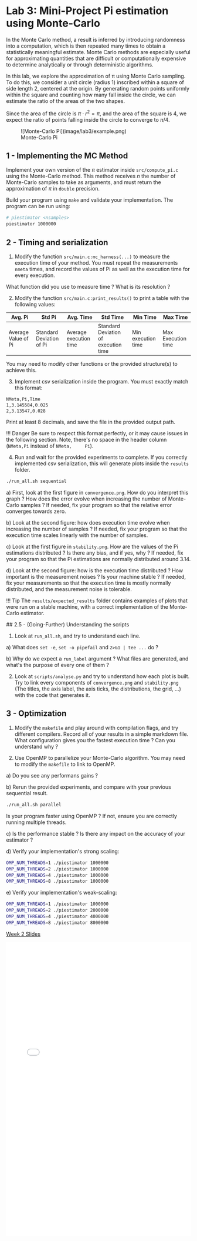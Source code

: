 # Lab 3: Mini-Project Pi estimation using Monte-Carlo

In the Monte Carlo method, a result is inferred by introducing randomness into a computation, which is then repeated many times to obtain a statistically meaningful estimate. Monte Carlo methods are especially useful for approximating quantities that are difficult or computationally expensive to determine analytically or through deterministic algorithms. 

In this lab, we explore the approximation of π using Monte Carlo sampling. To do this, we consider a unit circle (radius 1) inscribed within a square of side length 2, centered at the origin. By generating random points uniformly within the square and counting how many fall inside the circle, we can estimate the ratio of the areas of the two shapes. 

Since the area of the circle is $\pi \cdot r^2 = \pi$, and the area of the square is 4, we expect the ratio of points falling inside the circle to converge to $\pi / 4$.

<figure markdown="span">
  ![Monte-Carlo Pi](image/lab3/example.png)
  <figcaption>Monte-Carlo Pi</figcaption>
</figure>

## 1 - Implementing the MC Method

Implement your own version of the $\pi$ estimator inside `src/compute_pi.c` using the Monte-Carlo method. This method receives $n$ the number of Monte-Carlo samples to take as arguments, and must return the approximation of $\pi$ in `double` precision.

Build your program using `make` and validate your implementation. The program can be run using:
```bash
# piestimator <nsamples>
piestimator 1000000
```

## 2 - Timing and serialization

1) Modify the function `src/main.c:mc_harness(...)` to measure the execution time of your method. You must repeat the measurements `nmeta` times, and record the values of Pi as well as the execution time for every execution.

What function did you use to measure time ? What is its resolution ?

2) Modify the function `src/main.c:print_results()` to print a table with the following values:

| Avg. Pi             | Std Pi                   | Avg. Time              | Std Time                             | Min Time           | Max Time           |
|---------------------|--------------------------|------------------------|--------------------------------------|--------------------|--------------------|
| Average Value of Pi | Standard Deviation of Pi | Average execution time | Standard Deviation of execution time | Min execution time | Max Execution time |

You may need to modify other functions or the provided structure(s) to achieve this.

3) Implement csv serialization inside the program. You must exactly match this format:

```csv
NMeta,Pi,Time
1,3.145584,0.025
2,3.13547,0.028
```

Print at least 8 decimals, and save the file in the provided output path.

!!! Danger
    Be sure to respect this format perfectly, or it may cause issues in the following section. Note, there's no space in the header column (`NMeta,Pi` instead of `NMeta,     Pi`).

4) Run and wait for the provided experiments to complete. If you correctly implemented csv serialization, this will generate plots inside the `results` folder.

```sh
./run_all.sh sequential
```

a) First, look at the first figure in `convergence.png`. How do you interpret this graph ? How does the error evolve when increasing the number of Monte-Carlo samples ? If needed, fix your program so that the relative error converges towards zero.

b) Look at the second figure: how does execution time evolve when increasing the number of samples ? If needed, fix your program so that the execution time scales linearly with the number of samples.

c) Look at the first figure in `stability.png`. How are the values of the Pi estimations distributed ? Is there any bias, and if yes, why ? If needed, fix your program so that the Pi estimations are normally distributed around 3.14.

d) Look at the second figure: how is the execution time distributed ?
How important is the measurement noises ? Is your machine stable ? If needed, fix your measurements so that the execution time is mostly normally distributed, and the measurement noise is tolerable.


!!! Tip
    The `results/expected_results` folder contains examples of plots that were run on a stable machine, with a correct implementation of the Monte-Carlo estimator.


<div class="goingfurther-section box-section" markdown>
## 2.5 - <span class="toc-title"> (Going-Further)</span> Understanding the scripts

1) Look at `run_all.sh`, and try to understand each line.

a) What does `set -e`, `set -o pipefail` and `2>&1 | tee ...` do ?

b) Why do we expect a `run_label` argument ? What files are generated, and what's the purpose of every one of them ?

2) Look at `scripts/analyse.py` and try to understand how each plot is built. Try to link every components of `convergence.png` and `stability.png` (The titles, the axis label, the axis ticks, the distributions, the grid, ...) with the code that generates it.




</div>


## 3 - Optimization

1) Modify the `makefile` and play around with compilation flags, and try different compilers. Record all of your results in a simple markdown file. What configuration gives you the fastest execution time ? Can you understand why ?

2) Use OpenMP to parallelize your Monte-Carlo algorithm. You may need to modify the `makefile` to link to OpenMP.

a) Do you see any performans gains ?

b) Rerun the provided experiments, and compare with your previous sequential result.

``` bash title="Running the experiment(s)"
./run_all.sh parallel
```

Is your program faster using OpenMP ? If not, ensure you are correctly running multiple threads.

c) Is the performance stable ? Is there any impact on the accuracy of your estimator ?

d) Verify your implementation's strong scaling:

``` bash title="Strong Scaling"
OMP_NUM_THREADS=1 ./piestimator 1000000
OMP_NUM_THREADS=2 ./piestimator 1000000
OMP_NUM_THREADS=4 ./piestimator 1000000
OMP_NUM_THREADS=8 ./piestimator 1000000
```

e) Verify your implementation's weak-scaling:

``` bash title="Weak scaling"
OMP_NUM_THREADS=1 ./piestimator 1000000
OMP_NUM_THREADS=2 ./piestimator 2000000
OMP_NUM_THREADS=4 ./piestimator 4000000
OMP_NUM_THREADS=8 ./piestimator 8000000
```

[Week 2 Slides](revealjs/test_slides.html)
<iframe src="/revealjs/test_slides.html" width="100%" height="800px" style="border: none;"></iframe>